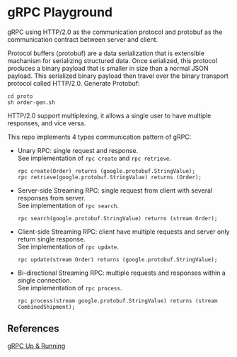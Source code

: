 # gRPC Playground

gRPC using HTTP/2.0 as the communication protocol and protobuf as the communication contract between server and client.

Protocol buffers (protobuf) are a data serialization that is extensible machanism for serializing structured data. Once serialized, this protocol produces a binary payload that is smaller in size than a normal JSON payload. This serialized binary payload then travel over the binary transport protocol called HTTP/2.0. 
Generate Protobuf:
```
cd proto
sh order-gen.sh
```

HTTP/2.0 support multiplexing, it allows a single user to have multiple responses, and vice versa.

This repo implements 4 types communication pattern of gRPC: 
- Unary RPC: single request and response. \
  See implementation of `rpc create` and `rpc retrieve`.
  ```
  rpc create(Order) returns (google.protobuf.StringValue);
  rpc retrieve(google.protobuf.StringValue) returns (Order);
  ```
- Server-side Streaming RPC: single request from client with several responses from server.\
   See implementation of `rpc search`.
   ```
   rpc search(google.protobuf.StringValue) returns (stream Order);
   ```
- Client-side Streaming RPC: client have multiple requests and server only return single response.\
  See implementation of `rpc update`.
  ```
  rpc update(stream Order) returns (google.protobuf.StringValue);
  ```
- Bi-directional Streaming RPC: multiple requests and responses within a single connection.\
  See implementation of `rpc process`.
  ```
  rpc process(stream google.protobuf.StringValue) returns (stream CombinedShipment);
  ```
  
## References
[gRPC Up & Running](https://github.com/grpc-up-and-running/samples)